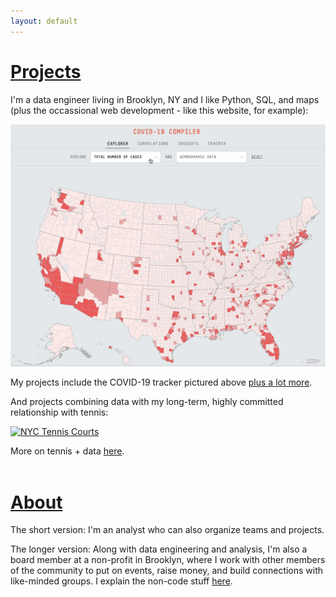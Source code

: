 ```yaml
---
layout: default
---
```


<h1><a href="./projects">Projects</a></h1>

I'm a data engineer living in Brooklyn, NY and I like Python, SQL, and maps (plus the occassional web development - like this website, for example):

<a href="./projects"><img src="assets/images/covid-map.gif" alt="COVID-19 Tracker"></a>

My projects include the COVID-19 tracker pictured above <a href="./projects">plus a lot more</a>.

And projects combining data with my long-term, highly committed relationship with tennis:

<a href = "./data-and-tennis"><img src="assets/images/tennis-map.gif" alt="NYC Tennis Courts"></a>

More on tennis + data <a href="./data-and-tennis">here</a>.
<br>
<br>
<h1><a href="./bio">About</a></h1>

The short version: I'm an analyst who can also organize teams and projects.

The longer version: Along with data engineering and analysis, I'm also a board member at a non-profit in Brooklyn, where I work with other members of the community to put on events, raise money, and build connections with like-minded groups. I explain the non-code stuff <a href="./bio">here</a>.